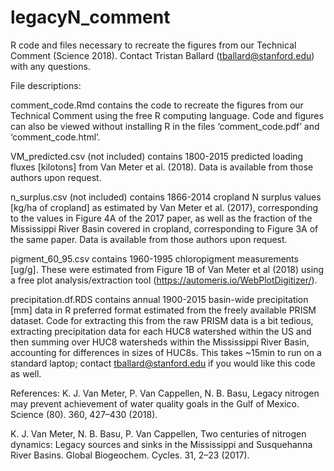 # legacyN_comment
R code and files necessary to recreate the figures from our Technical Comment (Science 2018). Contact Tristan Ballard (tballard@stanford.edu) with any questions.

File descriptions:

comment_code.Rmd contains the code to recreate the figures from our Technical Comment using the free R computing language. Code and figures can also be viewed without installing R in the files ‘comment_code.pdf’ and ‘comment_code.html’.

VM_predicted.csv (not included) contains 1800-2015 predicted loading fluxes [kilotons] from Van Meter et al. (2018). Data is available from those authors upon request.

n_surplus.csv (not included) contains 1866-2014 cropland N surplus values [kg/ha of cropland] as estimated by Van Meter et al. (2017), corresponding to the values in Figure 4A of the 2017 paper, as well as the fraction of the Mississippi River Basin covered in cropland, corresponding to Figure 3A of the same paper. Data is available from those authors upon request.

pigment_60_95.csv contains 1960-1995 chloropigment measurements [ug/g]. These were estimated from Figure 1B of Van Meter et al (2018) using a free plot analysis/extraction tool (https://automeris.io/WebPlotDigitizer/). 

precipitation.df.RDS contains annual 1900-2015 basin-wide precipitation [mm] data in R preferred format estimated from the freely available PRISM dataset. Code for extracting this from the raw PRISM data is a bit tedious, extracting precipitation data for each HUC8 watershed within the US and then summing over HUC8 watersheds within the Mississippi River Basin, accounting for differences in sizes of HUC8s. This takes ~15min to run on a standard laptop; contact tballard@stanford.edu if you would like this code as well.

References:
K. J. Van Meter, P. Van Cappellen, N. B. Basu, Legacy nitrogen may prevent achievement of water quality goals in the Gulf of Mexico. Science (80). 360, 427–430 (2018).

K. J. Van Meter, N. B. Basu, P. Van Cappellen, Two centuries of nitrogen dynamics: Legacy sources and sinks in the Mississippi and Susquehanna River Basins. Global Biogeochem. Cycles. 31, 2–23 (2017).
